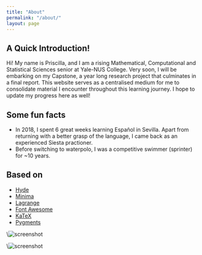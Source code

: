 ```yaml
---
title: "About"
permalink: "/about/"
layout: page
---
```


## A Quick Introduction!

Hi! My name is Priscilla, and I am a rising Mathematical, Computational and Statistical Sciences senior at Yale-NUS College. Very soon, I will be embarking on my Capstone, a year long research project that culminates in a final report. This website serves as a centralised medium for me to consolidate material I encounter throughout this learning journey. I hope to update my progress here as well!

## Some fun facts

 - In 2018, I spent 6 great weeks learning Español in Sevilla. Apart from returning with a better grasp of the language, I came back as an experienced Siesta practioner.
 - Before switching to waterpolo, I was a competitive swimmer (sprinter) for ~10 years. 


## Based on

- [Hyde](https://github.com/poole/hyde)
- [Minima](https://github.com/jekyll/minima)
- [Lagrange](https://github.com/LeNPaul/Lagrange)
- [Font Awesome](http://fontawesome.io/)
- [KaTeX](https://katex.org/)
- [Pygments](https://github.com/richleland/pygments-css)



\\![screenshot](https://user-images.githubusercontent.com/4943215/73125194-5f0b8b80-3fa4-11ea-805c-8387187503ad.png)

\\![screenshot](https://user-images.githubusercontent.com/4943215/73125195-5fa42200-3fa4-11ea-89f8-d09c1d6fe252.png)

